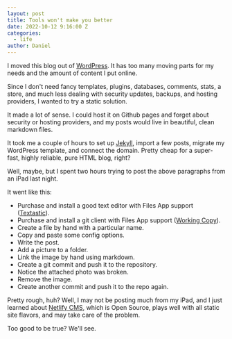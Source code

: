 ```yaml
---
layout: post
title: Tools won't make you better
date: 2022-10-12 9:16:00 Z
categories:
  - life
author: Daniel
---
```

I moved this blog out of [WordPress](https://wordpress.org/). It has too many moving parts for my needs and the amount of content I put online. 

Since I don't need fancy templates, plugins, databases, comments, stats, a store, and much less dealing with security updates, backups, and hosting providers, I wanted to try a static solution.

It made a lot of sense. I could host it on Github pages and forget about security or hosting providers, and my posts would live in beautiful, clean markdown files.

It took me a couple of hours to set up [Jekyll](https://jekyllrb.com/), import a few posts, migrate my WordPress template, and connect the domain. Pretty cheap for a super-fast, highly reliable, pure HTML blog, right?

Well, maybe, but I spent two hours trying to post the above paragraphs from an iPad last night. 

It went like this:

* Purchase and install a good text editor with Files App support ([Textastic](https://www.textasticapp.com/)).
* Purchase and install a git client with Files App support ([Working Copy](https://workingcopy.app/)).
* Create a file by hand with a particular name.
* Copy and paste some config options.
* Write the post.
* Add a picture to a folder.
* Link the image by hand using markdown.
* Create a git commit and push it to the repository.
* Notice the attached photo was broken.
* Remove the image.
* Create another commit and push it to the repo again.

Pretty rough, huh? Well, I may not be posting much from my iPad, and I just learned about [Netlify CMS](https://www.netlifycms.org/), which is Open Source, plays well with all static site flavors, and may take care of the problem.

Too good to be true? We'll see.